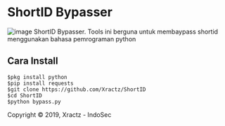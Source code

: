 # ShortID Bypasser
![image](https://github.com/Xractz/ShortID/blob/master/ShortID.jpg)
ShortID Bypasser. Tools ini berguna untuk membaypass shortid menggunakan bahasa pemrograman python

## Cara Install
```
$pkg install python
$pip install requests
$git clone https://github.com/Xractz/ShortID
$cd ShortID
$python bypass.py
```


Copyright © 2019, Xractz - IndoSec

